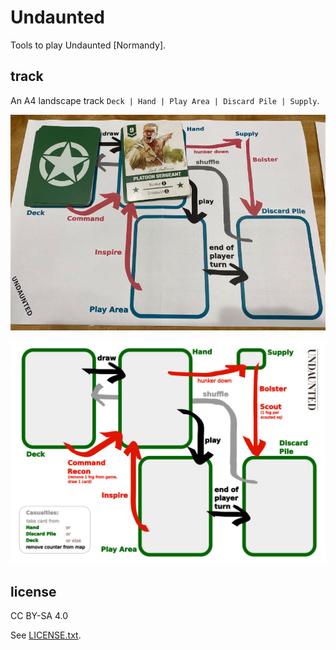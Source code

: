 
# Undaunted

Tools to play Undaunted [Normandy].


## track

An A4 landscape track `Deck | Hand | Play Area | Discard Pile | Supply`.

![the track in use](doc/track_photo.jpg)

[![the track itself (jpg)](doc/track.jpg)](track/track.svg)


## license

CC BY-SA 4.0

See [LICENSE.txt](LICENSE.txt).

